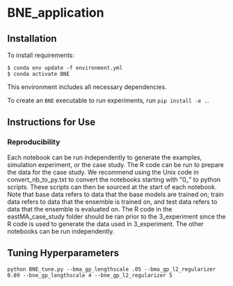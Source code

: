 # BNE_application

## Installation

To install requirements:
```
$ conda env update -f environment.yml
$ conda activate BNE
```
This environment includes all necessary dependencies.

To create an `BNE` executable to run experiments, run `pip install -e .`.


## Instructions for Use

### Reproducibility 
Each notebook can be run independently to generate the examples, simulation experiment, or the case study. The R code can be run to prepare the data for the case study. We recommend using the Unix code in convert_nb_to_py.txt to convert the notebooks starting with "0_" to python scripts. These scripts can then be sourced at the start of each notebook. Note that base data refers to data that the base models are trained on; train data refers to data that the ensemble is trained on, and test data refers to data that the ensemble is evaluated on. The R code in the eastMA_case_study folder should be ran prior to the 3_experiment since the R code is used to generate the data used in 3_experiment. The other notebooks can be run independently.




## Tuning Hyperparameters
```
python BNE_tune.py --bma_gp_lengthscale .05 --bma_gp_l2_regularizer 0.09 --bne_gp_lengthscale 4 --bne_gp_l2_regularizer 5
```

